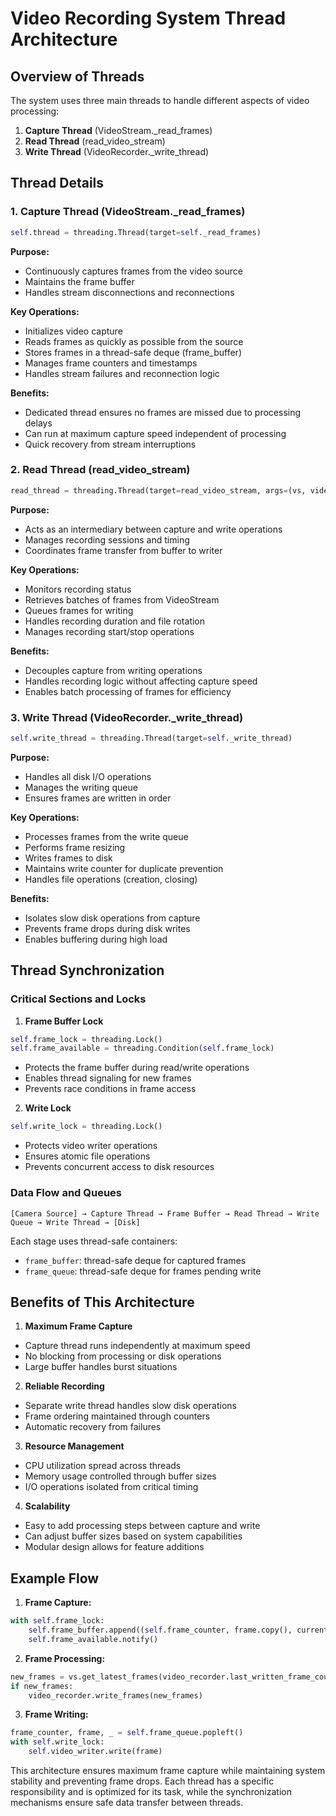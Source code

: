 # Video Recording System Thread Architecture

## Overview of Threads
The system uses three main threads to handle different aspects of video processing:

1. **Capture Thread** (VideoStream._read_frames)
2. **Read Thread** (read_video_stream)
3. **Write Thread** (VideoRecorder._write_thread)

## Thread Details

### 1. Capture Thread (VideoStream._read_frames)
```python
self.thread = threading.Thread(target=self._read_frames)
```

**Purpose:**
- Continuously captures frames from the video source
- Maintains the frame buffer
- Handles stream disconnections and reconnections

**Key Operations:**
- Initializes video capture
- Reads frames as quickly as possible from the source
- Stores frames in a thread-safe deque (frame_buffer)
- Manages frame counters and timestamps
- Handles stream failures and reconnection logic

**Benefits:**
- Dedicated thread ensures no frames are missed due to processing delays
- Can run at maximum capture speed independent of processing
- Quick recovery from stream interruptions

### 2. Read Thread (read_video_stream)
```python
read_thread = threading.Thread(target=read_video_stream, args=(vs, video_recorder, recording_duration))
```

**Purpose:**
- Acts as an intermediary between capture and write operations
- Manages recording sessions and timing
- Coordinates frame transfer from buffer to writer

**Key Operations:**
- Monitors recording status
- Retrieves batches of frames from VideoStream
- Queues frames for writing
- Handles recording duration and file rotation
- Manages recording start/stop operations

**Benefits:**
- Decouples capture from writing operations
- Handles recording logic without affecting capture speed
- Enables batch processing of frames for efficiency

### 3. Write Thread (VideoRecorder._write_thread)
```python
self.write_thread = threading.Thread(target=self._write_thread)
```

**Purpose:**
- Handles all disk I/O operations
- Manages the writing queue
- Ensures frames are written in order

**Key Operations:**
- Processes frames from the write queue
- Performs frame resizing
- Writes frames to disk
- Maintains write counter for duplicate prevention
- Handles file operations (creation, closing)

**Benefits:**
- Isolates slow disk operations from capture
- Prevents frame drops during disk writes
- Enables buffering during high load

## Thread Synchronization

### Critical Sections and Locks
1. **Frame Buffer Lock**
```python
self.frame_lock = threading.Lock()
self.frame_available = threading.Condition(self.frame_lock)
```
- Protects the frame buffer during read/write operations
- Enables thread signaling for new frames
- Prevents race conditions in frame access

2. **Write Lock**
```python
self.write_lock = threading.Lock()
```
- Protects video writer operations
- Ensures atomic file operations
- Prevents concurrent access to disk resources

### Data Flow and Queues
```
[Camera Source] → Capture Thread → Frame Buffer → Read Thread → Write Queue → Write Thread → [Disk]
```

Each stage uses thread-safe containers:
- `frame_buffer`: thread-safe deque for captured frames
- `frame_queue`: thread-safe deque for frames pending write

## Benefits of This Architecture

1. **Maximum Frame Capture**
- Capture thread runs independently at maximum speed
- No blocking from processing or disk operations
- Large buffer handles burst situations

2. **Reliable Recording**
- Separate write thread handles slow disk operations
- Frame ordering maintained through counters
- Automatic recovery from failures

3. **Resource Management**
- CPU utilization spread across threads
- Memory usage controlled through buffer sizes
- I/O operations isolated from critical timing

4. **Scalability**
- Easy to add processing steps between capture and write
- Can adjust buffer sizes based on system capabilities
- Modular design allows for feature additions

## Example Flow

1. **Frame Capture:**
```python
with self.frame_lock:
    self.frame_buffer.append((self.frame_counter, frame.copy(), current_time))
    self.frame_available.notify()
```

2. **Frame Processing:**
```python
new_frames = vs.get_latest_frames(video_recorder.last_written_frame_counter)
if new_frames:
    video_recorder.write_frames(new_frames)
```

3. **Frame Writing:**
```python
frame_counter, frame, _ = self.frame_queue.popleft()
with self.write_lock:
    self.video_writer.write(frame)
```

This architecture ensures maximum frame capture while maintaining system stability and preventing frame drops. Each thread has a specific responsibility and is optimized for its task, while the synchronization mechanisms ensure safe data transfer between threads.

